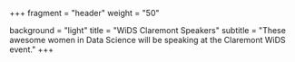 +++
fragment = "header"
weight = "50"

background = "light"
title = "WiDS Claremont Speakers"
subtitle = "These awesome women in Data Science will be speaking at the Claremont WiDS event."
+++


